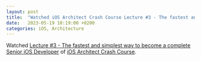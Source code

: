 ```yaml
---
layout: post
title:  "Watched iOS Architect Crash Course Lecture #3 - The fastest and simplest way to become a complete Senior iOS Developer"
date:   2023-05-19 10:19:00 +0200
categories: iOS, Architecture
---
```

Watched [Lecture #3 - The fastest and simplest way to become a complete Senior iOS Developer](https://s3.eu-central-1.amazonaws.com/w7-public/essentialdeveloper.com+iOS+Architect+Crash+Course+Lecture+%233+-+The+fastest+and+simplest+way+to+become+a+complete+Senior+iOS+Developer.mp4) of [iOS Architect Crash Course](https://iosacademy.essentialdeveloper.com/p/ios-architect-crash-course-orga0eb/).
